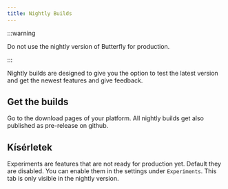 ```yaml
---
title: Nightly Builds
---
```


:::warning

Do not use the nightly version of Butterfly for production.

:::

Nightly builds are designed to give you the option to test the latest version and get the newest features and give feedback.

## Get the builds

Go to the download pages of your platform.
All nightly builds get also published as pre-release on github.

## Kísérletek

Experiments are features that are not ready for production yet.
Default they are disabled. You can enable them in the settings under `Experiments`.
This tab is only visible in the nightly version.
